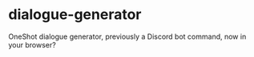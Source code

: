 # dialogue-generator
OneShot dialogue generator, previously a Discord bot command, now in your browser?

